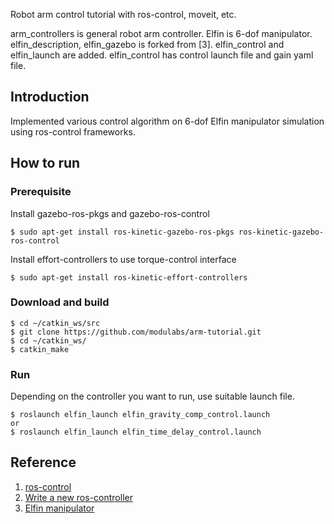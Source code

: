 Robot arm control tutorial with ros-control, moveit, etc.

arm_controllers is general robot arm controller.
Elfin is 6-dof manipulator. elfin_description, elfin_gazebo is forked from [3]. elfin_control and elfin_launch are added. elfin_control has control launch file and gain yaml file.

## Introduction
Implemented various control algorithm on 6-dof Elfin manipulator simulation using ros-control frameworks.

## How to run 
### Prerequisite
Install gazebo-ros-pkgs and gazebo-ros-control

    $ sudo apt-get install ros-kinetic-gazebo-ros-pkgs ros-kinetic-gazebo-ros-control

Install effort-controllers to use torque-control interface

    $ sudo apt-get install ros-kinetic-effort-controllers

### Download and build 

    $ cd ~/catkin_ws/src
    $ git clone https://github.com/modulabs/arm-tutorial.git
    $ cd ~/catkin_ws/
    $ catkin_make

### Run
Depending on the controller you want to run, use suitable launch file.

    $ roslaunch elfin_launch elfin_gravity_comp_control.launch
    or
    $ roslaunch elfin_launch elfin_time_delay_control.launch

## Reference
1. [ros-control](http://wiki.ros.org/ros_control)
2. [Write a new ros-controller](https://github.com/ros-controls/ros_control/wiki/controller_interface)
3. [Elfin manipulator](http://wiki.ros.org/Robots/Elfin)